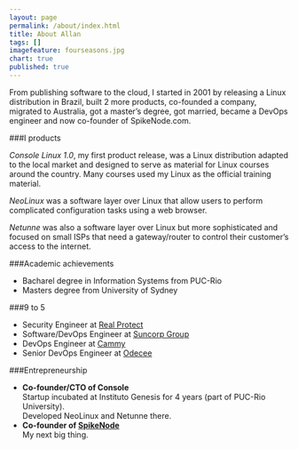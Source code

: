 ```yaml
---
layout: page
permalink: /about/index.html
title: About Allan
tags: []
imagefeature: fourseasons.jpg
chart: true
published: true
---
```


From publishing software to the cloud, I started in 2001 by releasing a Linux distribution in Brazil, built 2 more products, co-founded a company, migrated to Australia, got a master’s degree, got married, became a DevOps engineer and now co-founder of SpikeNode.com.

###I <i class="fa fa-heart"></i> products

*Console Linux 1.0*, my first product release, was a Linux distribution adapted to the local market and designed to serve as material for Linux courses around the country. Many courses used my Linux as the official training material.

*NeoLinux* was a software layer over Linux that allow users to perform complicated configuration tasks using a web browser.

*Netunne* was also a software layer over Linux but more sophisticated and focused on small ISPs that need a gateway/router to control their customer’s access to the internet.

###Academic achievements

- Bacharel degree in Information Systems from PUC-Rio
- Masters degree from University of Sydney

###9 to 5

- Security Engineer at [Real Protect](http://www.realprotect.net/)
- Software/DevOps Engineer at [Suncorp Group](http://www.suncorpgroup.com/)
- DevOps Engineer at [Cammy](http://www.cammy.com/)
- Senior DevOps Engineer at [Odecee](http://www.odecee.com.au)

###Entrepreneurship

<ul>
  <li><b>Co-founder/CTO of Console</b><br>
    Startup incubated at Instituto Genesis for 4 years (part of PUC-Rio University).<br>
    Developed NeoLinux and Netunne there.<br>

  </li>
  <li><b>Co-founder of <a href="http://www.spikenode.com">SpikeNode</a></b><br>
    My next big thing.<br>
  </li>
</ul>
